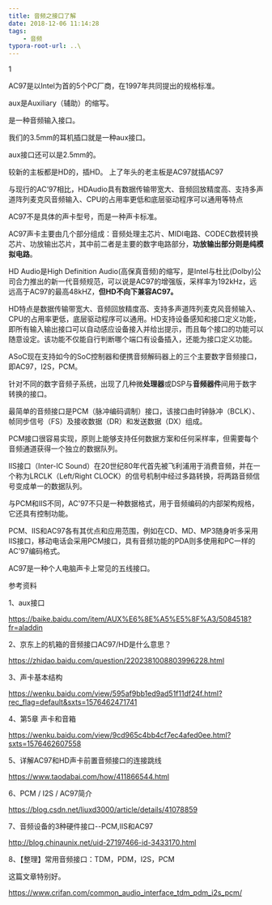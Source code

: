 ```yaml
---
title: 音频之接口了解
date: 2018-12-06 11:14:28
tags:
	- 音频
typora-root-url: ..\
---
```


1

 AC97是以Intel为首的5个PC厂商，在1997年共同提出的规格标准。

aux是Auxiliary（辅助）的缩写。

是一种音频输入接口。

我们的3.5mm的耳机插口就是一种aux接口。

aux接口还可以是2.5mm的。

较新的主板都是HD的，插HD。
上了年头的老主板是AC97就插AC97

与现行的AC’97相比，HDAudio具有数据传输带宽大、音频回放精度高、支持多声道阵列麦克风音频输入、CPU的占用率更低和底层驱动程序可以通用等特点



AC97不是具体的声卡型号，而是一种声卡标准。

AC97声卡主要由几个部分组成：音频处理主芯片、MIDI电路、CODEC数模转换芯片、功放输出芯片，其中前二者是主要的数字电路部分，**功放输出部分则是纯模拟电路**。

HD Audio是High Definition Audio(高保真音频)的缩写，是Intel与杜比(Dolby)公司合力推出的新一代音频规范，可以说是AC97的增强版，采样率为192kHz，远远高于AC97的最高48kHZ，**但HD不向下兼容AC97。**

HD特点是数据传输带宽大、音频回放精度高、支持多声道阵列麦克风音频输入、CPU的占用率更低，底层驱动程序可以通用。HD支持设备感知和接口定义功能，即所有输入输出接口可以自动感应设备接入并给出提示，而且每个接口的功能可以随意设定。该功能不仅能自行判断哪个端口有设备插入，还能为接口定义功能。



ASoC现在支持如今的SoC控制器和便携音频解码器上的三个主要数字音频接口，即AC97，I2S，PCM。



针对不同的数字音频子系统，出现了几种微**处理器**或DSP与**音频器件**间用于数字转换的接口。

最简单的音频接口是PCM（脉冲编码调制）接口，该接口由时钟脉冲（BCLK）、帧同步信号（FS）及接收数据（DR）和发送数据（DX）组成。

PCM接口很容易实现，原则上能够支持任何数据方案和任何采样率，但需要每个音频通道获得一个独立的数据队列。

IIS接口（Inter-IC Sound）在20世纪80年代首先被飞利浦用于消费音频，并在一个称为LRCLK（Left/Right CLOCK）的信号机制中经过多路转换，将两路音频信号变成单一的数据队列。



与PCM和IIS不同，AC'97不只是一种数据格式，用于音频编码的内部架构规格，它还具有控制功能。

PCM、IIS和AC97各有其优点和应用范围，例如在CD、MD、MP3随身听多采用IIS接口，移动电话会采用PCM接口，具有音频功能的PDA则多使用和PC一样的AC'97编码格式。

AC97是一种个人电脑声卡上常见的五线接口。



参考资料

1、aux接口

https://baike.baidu.com/item/AUX%E6%8E%A5%E5%8F%A3/5084518?fr=aladdin

2、京东上的机箱的音频接口AC97/HD是什么意思？

https://zhidao.baidu.com/question/2202381008803996228.html

3、声卡基本结构 

https://wenku.baidu.com/view/595af9bb1ed9ad51f11df24f.html?rec_flag=default&sxts=1576462471741

4、第5章 声卡和音箱 

https://wenku.baidu.com/view/9cd965c4bb4cf7ec4afed0ee.html?sxts=1576462607558

5、详解AC97和HD声卡前置音频接口的连接跳线

https://www.taodabai.com/how/411866544.html

6、PCM / I2S / AC97简介

https://blog.csdn.net/liuxd3000/article/details/41078859

7、音频设备的3种硬件接口--PCM,IIS和AC97

http://blog.chinaunix.net/uid-27197466-id-3433170.html

8、【整理】常用音频接口：TDM，PDM，I2S，PCM

这篇文章特别好。

https://www.crifan.com/common_audio_interface_tdm_pdm_i2s_pcm/